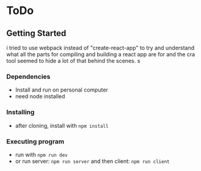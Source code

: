 # ToDo

## Getting Started

i tried to use webpack instead of "create-react-app" to try and understand what all the parts for compiling and building a react app are for and the cra tool seemed to hide a lot of that behind the scenes. s

### Dependencies

- Install and run on personal computer
- need node installed

### Installing

- after cloning, install with `npm install`

### Executing program

- run with `npm run dev`
- or run server: `npm run server` and then client: `npm run client`
